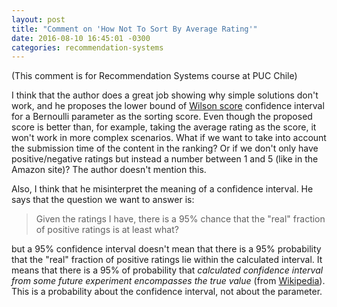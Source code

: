 ```yaml
---
layout: post
title: "Comment on 'How Not To Sort By Average Rating'"
date: 2016-08-10 16:45:01 -0300
categories: recommendation-systems
---
```

(This comment is for Recommendation Systems course at PUC Chile)

I think that the author does a great job showing why simple solutions don't
work, and he proposes the lower bound of 
[Wilson score](https://en.wikipedia.org/wiki/Binomial_proportion_confidence_interval#Wilson_score_interval)
confidence interval for a Bernoulli parameter as the sorting score. Even though
the proposed score is better than, for example, taking the average rating as 
the score, it won't work in more complex scenarios. What if we want to take
into account the submission time of the content in the ranking? Or if we don't
only have positive/negative ratings but instead a number between 1 and 5 (like 
in the Amazon site)? The author doesn't mention this.

Also, I think that he misinterpret the meaning of a confidence interval. He
says that the question we want to answer is:

> Given the ratings I have, there is a 95% chance that the "real" fraction of 
positive ratings is at least what?

but a 95% confidence interval doesn't mean that there is a 95% probability 
that the "real" fraction of positive ratings lie within the calculated
interval. It means that there is a 95% of probability that <cite>calculated
confidence interval from some future experiment encompasses the true value
</cite> (from 
[Wikipedia](https://en.wikipedia.org/wiki/Confidence_interval#Meaning_and_interpretation)).
This is a probability about the confidence interval, not about the parameter.
